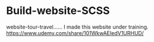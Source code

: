 # Build-website-SCSS
website-tour-travel...... 
I made this website under training.
https://www.udemy.com/share/101WkwAEIedV1URHUD/
